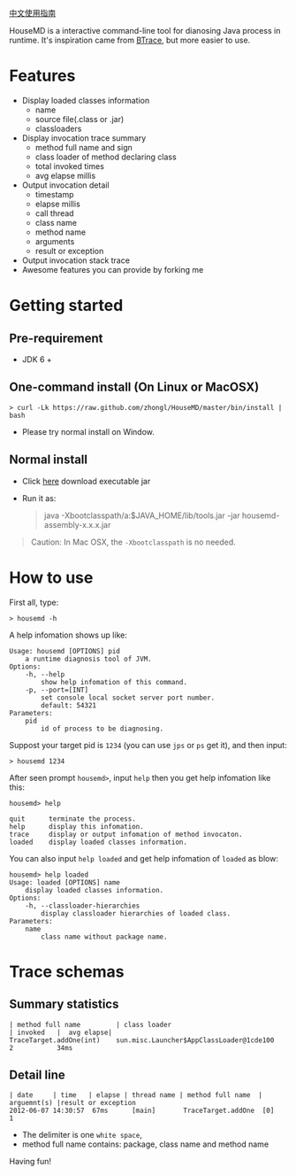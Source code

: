 [中文使用指南](https://github.com/zhongl/HouseMD/wiki/UseGuideCN-0-2-0)

HouseMD is a interactive command-line tool for dianosing Java process in runtime.
It's inspiration came from [BTrace](http://kenai.com/projects/btrace), but more easier to use.

# Features

- Display loaded classes information
    - name
    - source file(.class or .jar)
    - classloaders
- Display invocation trace summary
    - method full name and sign
    - class loader of method declaring class
    - total invoked times
    - avg elapse millis
- Output invocation detail
    - timestamp
    - elapse millis
    - call thread
    - class name
    - method name
    - arguments
    - result or exception
- Output invocation stack trace
- Awesome features you can provide by forking me

# Getting started

## Pre-requirement

- JDK 6 +

## One-command install (On Linux or MacOSX)

    > curl -Lk https://raw.github.com/zhongl/HouseMD/master/bin/install | bash

- Please try normal install on Window.

## Normal install

- Click [here](https://github.com/downloads/zhongl/HouseMD/housemd-assembly-0.2.0.jar) download executable jar
- Run it as:

    > java -Xbootclasspath/a:$JAVA_HOME/lib/tools.jar -jar housemd-assembly-x.x.x.jar

> Caution: In Mac OSX, the `-Xbootclasspath` is no needed.

# How to use

First all, type:

    > housemd -h

A help infomation shows up like:

    Usage: housemd [OPTIONS] pid
    	a runtime diagnosis tool of JVM.
    Options:
    	-h, --help
    		show help infomation of this command.
    	-p, --port=[INT]
    		set console local socket server port number.
    		default: 54321
    Parameters:
    	pid
    		id of process to be diagnosing.


Suppost your target pid is `1234` (you can use `jps` or `ps` get it), and then input:

    > housemd 1234

After seen prompt `housemd>`, input `help` then you get help infomation like this:

    housemd> help

    quit      terminate the process.
    help      display this infomation.
    trace     display or output infomation of method invocaton.
    loaded    display loaded classes information.

You can also input `help loaded` and get help infomation of `loaded` as blow:

    housemd> help loaded
    Usage: loaded [OPTIONS] name
        display loaded classes information.
    Options:
        -h, --classloader-hierarchies
            display classloader hierarchies of loaded class.
    Parameters:
        name
            class name without package name.

# Trace schemas

## Summary statistics

    | method full name         | class loader                              | invoked   |  avg elapse|
    TraceTarget.addOne(int)    sun.misc.Launcher$AppClassLoader@1cde100            2           34ms


## Detail line

    | date     | time   | elapse | thread name | method full name  | arguemnt(s) |result or exception
    2012-06-07 14:30:57  67ms      [main]       TraceTarget.addOne  [0]           1

- The delimiter is one `white space`,
- method full name contains: package, class name and method name

Having fun!
